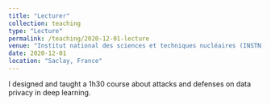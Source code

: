 ```yaml
---
title: "Lecturer"
collection: teaching
type: "Lecture"
permalink: /teaching/2020-12-01-lecture
venue: "Institut national des sciences et techniques nucléaires (INSTN)"
date: 2020-12-01
location: "Saclay, France"
---
```

I designed and taught a 1h30 course about attacks and defenses on data privacy in deep learning.

